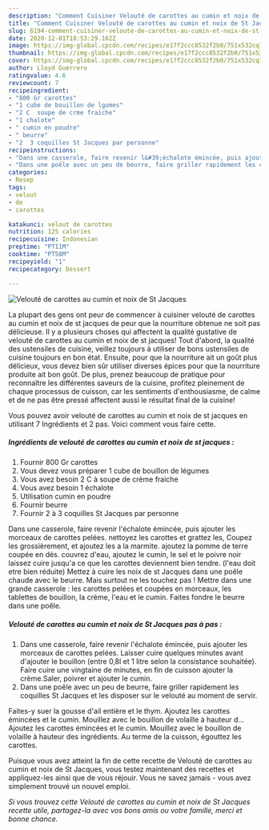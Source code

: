 ```yaml
---
description: "Comment Cuisiner Velouté de carottes au cumin et noix de St Jacques"
title: "Comment Cuisiner Velouté de carottes au cumin et noix de St Jacques"
slug: 6194-comment-cuisiner-veloute-de-carottes-au-cumin-et-noix-de-st-jacques
date: 2020-12-01T18:53:29.162Z
image: https://img-global.cpcdn.com/recipes/e17f2ccc8532f2b0/751x532cq70/veloute-de-carottes-au-cumin-et-noix-de-st-jacques-photo-principale-de-la-recette.jpg
thumbnail: https://img-global.cpcdn.com/recipes/e17f2ccc8532f2b0/751x532cq70/veloute-de-carottes-au-cumin-et-noix-de-st-jacques-photo-principale-de-la-recette.jpg
cover: https://img-global.cpcdn.com/recipes/e17f2ccc8532f2b0/751x532cq70/veloute-de-carottes-au-cumin-et-noix-de-st-jacques-photo-principale-de-la-recette.jpg
author: Lloyd Guerrero
ratingvalue: 4.6
reviewcount: 7
recipeingredient:
- "800 Gr carottes"
- "1 cube de bouillon de lgumes"
- "2 C  soupe de crme fraiche"
- "1 chalote"
- " cumin en poudre"
- " beurre"
- "2  3 coquilles St Jacques par personne"
recipeinstructions:
- "Dans une casserole, faire revenir l&#39;échalote émincée, puis ajouter les morceaux de carottes pelées. Laisser cuire quelques minutes avant d&#39;ajouter le bouillon (entre 0,8l et 1 litre selon la consistance souhaitée). Faire cuire une vingtaine de minutes, en fin de cuisson ajouter la crème.Saler, poivrer et ajouter le cumin."
- "Dans une poêle avec un peu de beurre, faire griller rapidement les coquilles St Jacques et les disposer sur le velouté au moment de servir."
categories:
- Resep
tags:
- velout
- de
- carottes

katakunci: velout de carottes 
nutrition: 125 calories
recipecuisine: Indonesian
preptime: "PT11M"
cooktime: "PT58M"
recipeyield: "1"
recipecategory: Dessert

---
```



![Velouté de carottes au cumin et noix de St Jacques](https://img-global.cpcdn.com/recipes/e17f2ccc8532f2b0/751x532cq70/veloute-de-carottes-au-cumin-et-noix-de-st-jacques-photo-principale-de-la-recette.jpg)

La plupart des gens ont peur de commencer à cuisiner velouté de carottes au cumin et noix de st jacques de peur que la nourriture obtenue ne soit pas délicieuse. Il y a plusieurs choses qui affectent la qualité gustative de velouté de carottes au cumin et noix de st jacques! Tout d'abord, la qualité des ustensiles de cuisine, veillez toujours à utiliser de bons ustensiles de cuisine toujours en bon état. Ensuite, pour que la nourriture ait un goût plus délicieux, vous devez bien sûr utiliser diverses épices pour que la nourriture produite ait bon goût. De plus, prenez beaucoup de pratique pour reconnaître les différentes saveurs de la cuisine, profitez pleinement de chaque processus de cuisson, car les sentiments d'enthousiasme, de calme et de ne pas être pressé affectent aussi le résultat final de la cuisine!

<!--inarticleads1-->

Vous pouvez avoir velouté de carottes au cumin et noix de st jacques en utilisant 7 Ingrédients et 2 pas. Voici comment vous faire cette.

##### Ingrédients de velouté de carottes au cumin et noix de st jacques :

1. Fournir 800 Gr carottes
1. Vous devez vous préparer 1 cube de bouillon de légumes
1. Vous avez besoin 2 C à soupe de crème fraiche
1. Vous avez besoin 1 échalote
1. Utilisation  cumin en poudre
1. Fournir  beurre
1. Fournir 2 à 3 coquilles St Jacques par personne


Dans une casserole, faire revenir l&#39;échalote émincée, puis ajouter les morceaux de carottes pelées. nettoyez les carottes et grattez les, Coupez les grossièrement, et ajoutez les a la marmite. ajoutez la pomme de terre coupée en dés. couvrez d&#39;eau, ajoutez le cumin, le sel et le poivre noir laissez cuire jusqu&#39;a ce que les carottes deviennent bien tendre. (l&#39;eau doit etre bien réduite) Mettez à cuire les noix de st Jacques dans une poêle chaude avec le beurre. Mais surtout ne les touchez pas ! Mettre dans une grande casserole : les carottes pelées et coupées en morceaux, les tablettes de bouillon, la crème, l&#39;eau et le cumin. Faites fondre le beurre dans une poêle. 

<!--inarticleads2-->

##### Velouté de carottes au cumin et noix de St Jacques pas à pas :

1. Dans une casserole, faire revenir l&#39;échalote émincée, puis ajouter les morceaux de carottes pelées. Laisser cuire quelques minutes avant d&#39;ajouter le bouillon (entre 0,8l et 1 litre selon la consistance souhaitée). Faire cuire une vingtaine de minutes, en fin de cuisson ajouter la crème.Saler, poivrer et ajouter le cumin.
1. Dans une poêle avec un peu de beurre, faire griller rapidement les coquilles St Jacques et les disposer sur le velouté au moment de servir.


Faites-y suer la gousse d&#39;ail entière et le thym. Ajoutez les carottes émincées et le cumin. Mouillez avec le bouillon de volaille à hauteur d… Ajoutez les carottes émincées et le cumin. Mouillez avec le bouillon de volaille à hauteur des ingrédients. Au terme de la cuisson, égouttez les carottes. 

<!--inarticleads1-->

<p>
Puisque vous avez atteint la fin de cette recette de Velouté de carottes au cumin et noix de St Jacques, vous testez maintenant des recettes et appliquez-les ainsi que de vous réjouir. Vous ne savez jamais - vous avez simplement trouvé un nouvel emploi.
</p>

<p>
<i>Si vous trouvez cette Velouté de carottes au cumin et noix de St Jacques recette utile, partagez-la avec vos bons amis ou votre famille, merci et bonne chance.</i>
</p>
